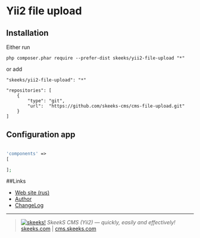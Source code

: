 Yii2 file upload
===================================

Installation
------------

Either run

```
php composer.phar require --prefer-dist skeeks/yii2-file-upload "*"
```

or add

```
"skeeks/yii2-file-upload": "*"
```

```
"repositories": [
    {
        "type": "git",
        "url":  "https://github.com/skeeks-cms/cms-file-upload.git"
    }
]
```

Configuration app
----------


```php

'components' =>
[

];

```

##Links
* [Web site (rus)](https://cms.skeeks.com)
* [Author](https://skeeks.com)
* [ChangeLog](https://github.com/skeeks-cms/cms-vk-database/blob/master/CHANGELOG.md)


___

> [![skeeks!](https://gravatar.com/userimage/74431132/13d04d83218593564422770b616e5622.jpg)](https://skeeks.com)
<i>SkeekS CMS (Yii2) — quickly, easily and effectively!</i>  
[skeeks.com](https://skeeks.com) | [cms.skeeks.com](https://cms.skeeks.com)


